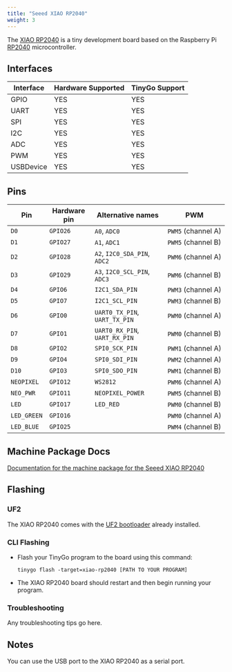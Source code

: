 ```yaml
---
title: "Seeed XIAO RP2040"
weight: 3
---
```


The [XIAO RP2040](https://www.seeedstudio.com/XIAO-RP2040-v1-0-p-5026.html) is a tiny development board based on the Raspberry Pi [RP2040](https://datasheets.raspberrypi.org/rp2040/rp2040-datasheet.pdf) microcontroller.

## Interfaces

| Interface | Hardware Supported | TinyGo Support |
| --------- | ------------- | ----- |
| GPIO      | YES | YES |
| UART      | YES | YES |
| SPI       | YES | YES |
| I2C       | YES | YES |
| ADC       | YES | YES |
| PWM       | YES | YES |
| USBDevice | YES | YES |

## Pins

| Pin               | Hardware pin | Alternative names | PWM                  |
| ----------------- | ------------ | ----------------- | -------------------- |
| `D0`              | `GPIO26`     | `A0`, `ADC0`      | `PWM5` (channel A)   |
| `D1`              | `GPIO27`     | `A1`, `ADC1`      | `PWM5` (channel B)   |
| `D2`              | `GPIO28`     | `A2`, `I2C0_SDA_PIN`, `ADC2` | `PWM6` (channel A)   |
| `D3`              | `GPIO29`     | `A3`, `I2C0_SCL_PIN`, `ADC3` | `PWM6` (channel B)   |
| `D4`              | `GPIO6`      | `I2C1_SDA_PIN`    | `PWM3` (channel A)   |
| `D5`              | `GPIO7`      | `I2C1_SCL_PIN`    | `PWM3` (channel B)   |
| `D6`              | `GPIO0`      | `UART0_TX_PIN`, `UART_TX_PIN` | `PWM0` (channel A)   |
| `D7`              | `GPIO1`      | `UART0_RX_PIN`, `UART_RX_PIN` | `PWM0` (channel B)   |
| `D8`              | `GPIO2`      | `SPI0_SCK_PIN`    | `PWM1` (channel A)   |
| `D9`              | `GPIO4`      | `SPI0_SDI_PIN`    | `PWM2` (channel A)   |
| `D10`             | `GPIO3`      | `SPI0_SDO_PIN`    | `PWM1` (channel B)   |
| `NEOPIXEL`        | `GPIO12`     | `WS2812`          | `PWM6` (channel A)   |
| `NEO_PWR`         | `GPIO11`     | `NEOPIXEL_POWER`  | `PWM5` (channel B)   |
| `LED`             | `GPIO17`     | `LED_RED`         | `PWM0` (channel B)   |
| `LED_GREEN`       | `GPIO16`     |                   | `PWM0` (channel A)   |
| `LED_BLUE`        | `GPIO25`     |                   | `PWM4` (channel B)   |

## Machine Package Docs

[Documentation for the machine package for the Seeed XIAO RP2040](../machine/xiao-rp2040)

## Flashing

### UF2

The XIAO RP2040 comes with the [UF2 bootloader](https://github.com/Microsoft/uf2) already installed.

### CLI Flashing

- Flash your TinyGo program to the board using this command:

    ```shell
    tinygo flash -target=xiao-rp2040 [PATH TO YOUR PROGRAM]
    ```

- The XIAO RP2040 board should restart and then begin running your program.

### Troubleshooting

Any troubleshooting tips go here.

## Notes

You can use the USB port to the XIAO RP2040 as a serial port.
